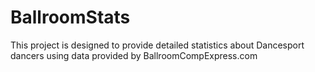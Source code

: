 # BallroomStats
This project is designed to provide detailed statistics about Dancesport dancers using data provided by BallroomCompExpress.com
